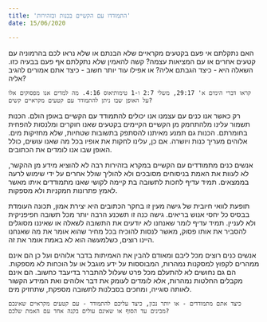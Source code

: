 ```yaml
---
title: 'התמודדו עם הקשיים בכנות ובזהירות'
date: 15/06/2020

---
```


האם נתקלתם אי פעם בקטעים מקראיים שלא הבנתם או שלא נראו לכם בהרמוניה עם קטעים אחרים או עם המציאות עצמה? קשה להאמין שלא נתקלתם אף פעם בבעיה כזו. השאלה היא - כיצד הגבתם אליה? או אפילו עוד יותר חשוב - כיצד אתם אמורים להגיב אליה?

`קראו דברי הימים א' 29:17, משלי 2:7 ו-1 טימותיאוס 4:16. מה למדים אנו מפסוקים אלו על האופן שבו ניתן להתמודד עם קטעים מקראיים קשים?`

רק כאשר אנו כנים עם עצמנו אנו יכולים להתמודד עם הקשיים באופן הולם. הכנות תשמור עלינו מלהתחמק מן הקשיים הקיימים בקטעים שאנו חוקרים ומלנסות להפחית בחומרתם. הכנות גם תמנע מאיתנו להסתפק בתשובות שטחיות, שלא מחזיקות מים. אלוהים מעריך כנות ויושרה. אם כן, עלינו לחקות את אופיו בכל מה שאנו עושים, כולל האופן שבו אנו לומדים את הכתובים.

אנשים כנים מתמודדים עם הקשיים במקרא בזהירות רבה לא להוציא מידע מן ההקשר, לא לעוות את האמת בניסוחים מסובכים ולא להוליך שולל אחרים על ידי שימוש לרעה בממצאים. תמיד עדיף לחכות לתשובה בת קיימה לקושי שאנו מתמודדים איתו מאשר לאמץ פתרונות חמקניות ולא מספקות.

תופעת לוואי חיובית של גישה מעין זו בחקר הכתובים היא יצירת אמון, תכונה העומדת בבסיס כל יחסי אנוש בריאים. גישה כנה זו תשכנע הרבה יותר מכל תשובה חפיפניקית ולא לעניין. תמיד עדיף לומר שאנחנו לא יודעים את התשובה לשאלה או שאיננו מסוגלים להסביר את אותו פסוק, מאשר לנסות להוכיח בכל מחיר שהוא אומר את מה שאנחנו היינו רוצים, כשלמעשה הוא לא באמת אומר את זה.

אנשים כנים רוצים מכל ליבם ומאודם להבין את האמיתות בדבר אלוהים ועל כן הם אינם ממהרים לקפוץ למסקנות נמהרות, המבוססות על ידע מוגבל או על הוכחות לא מספקות. הם גם נחושים לא להתעלם מכל פרט שעלול להתברר בדיעבד כחשוב. הם אינם מקבלים החלטות נמהרות, אלא לומדים לעומק את דבר אלוהים ואת המידע הקשור לאותה סוגייה, ומחכים בסבלנות לתשובה מספקת, שתחזיק מים.

`כיצד אתם מתמודדים - או יותר נכון, כיצד עליכם להתמודד - עם קטעים מקראיים שאינכם מבינים עד הסוף או שאינם עולים בקנה אחד עם האמת שלכם?`